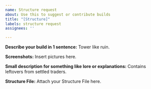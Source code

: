 ```yaml
---
name: Structure request
about: Use this to suggest or contribute builds
title: "[Structure]"
labels: structure request
assignees: ''

---
```


**Describe your build in 1 sentence:**
Tower like ruin.

**Screenshots:**
Insert pictures here.

**Small description for something like lore or explanations:**
Contains leftovers from settled traders.

**Structure File:**
Attach your Structure File here.
